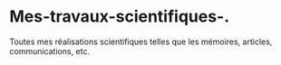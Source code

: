 # Mes-travaux-scientifiques-.
Toutes mes réalisations scientifiques telles que les mémoires, articles, communications, etc.
